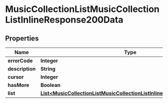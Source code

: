 # MusicCollectionListMusicCollectionListInlineResponse200Data

## Properties
Name | Type | Description | Notes
------------ | ------------- | ------------- | -------------
**errorCode** | **Integer** |  | 
**description** | **String** |  | 
**cursor** | **Integer** |  | 
**hasMore** | **Boolean** |  | 
**list** | [**List&lt;MusicCollectionListMusicCollectionListInlineResponse200DataList&gt;**](MusicCollectionListMusicCollectionListInlineResponse200DataList.md) |  |  [optional]

